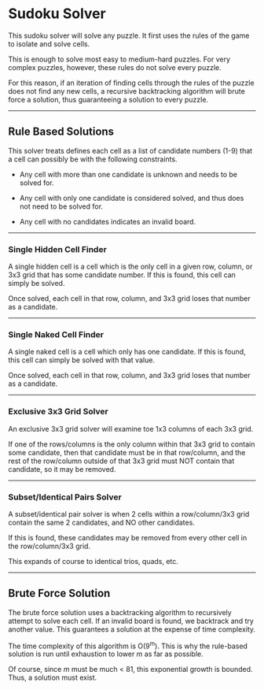 # Sudoku Solver

This sudoku solver will solve any puzzle. It first uses the rules of the game to isolate and solve cells. 

This is enough to solve most easy to medium-hard puzzles. For very complex puzzles, however, these rules do not solve every puzzle. 

For this reason, if an iteration of finding cells through the rules of the puzzle does not find any new cells, a recursive backtracking algorithm will brute force a solution, thus guaranteeing a solution to every puzzle.
<hr>

## Rule Based Solutions
This solver treats defines each cell as a list of candidate numbers (1-9) that a cell can possibly be with the following constraints.

- Any cell with more than one candidate is unknown and needs to be solved for. 

- Any cell with only one candidate is considered solved, and thus does not need to be solved for.

- Any cell with no candidates indicates an invalid board.
<hr>

### Single Hidden Cell Finder
A single hidden cell is a cell which is the only cell in a given row, column, or 3x3 grid that has some candidate number. If this is found, this cell can simply be solved. 

Once solved, each cell in that row, column, and 3x3 grid loses that number as a candidate.
<hr>

### Single Naked Cell Finder
A single naked cell is a cell which only has one candidate. If this is found, this cell can simply be solved with that value.

Once solved, each cell in that row, column, and 3x3 grid loses that number as a candidate.
<hr>

### Exclusive 3x3 Grid Solver
An exclusive 3x3 grid solver will examine toe 1x3 columns of each 3x3 grid. 

If one of the rows/columns is the only column within that 3x3 grid to contain some candidate, then that candidate must be in that row/column, and the rest of the row/column outside of that 3x3 grid must NOT contain that candidate, so it may be removed.
<hr>

### Subset/Identical Pairs Solver
A subset/identical pair solver is when 2 cells within a row/column/3x3 grid contain the same 2 candidates, and NO other candidates. 

If this is found, these candidates may be removed from every other cell in the row/column/3x3 grid. 

This expands of course to identical trios, quads, etc.
<hr>

## Brute Force Solution

The brute force solution uses a backtracking algorithm to recursively attempt to solve each cell. If an invalid board is found, we backtrack and try another value. This guarantees a solution at the expense of time complexity. 

The time complexity of this algorithm is O(9<sup>m</sup>). This is why the rule-based solution is run until exhaustion to lower *m* as far as possible.

Of course, since *m* must be much < 81, this exponential growth is bounded. Thus, a solution must exist.